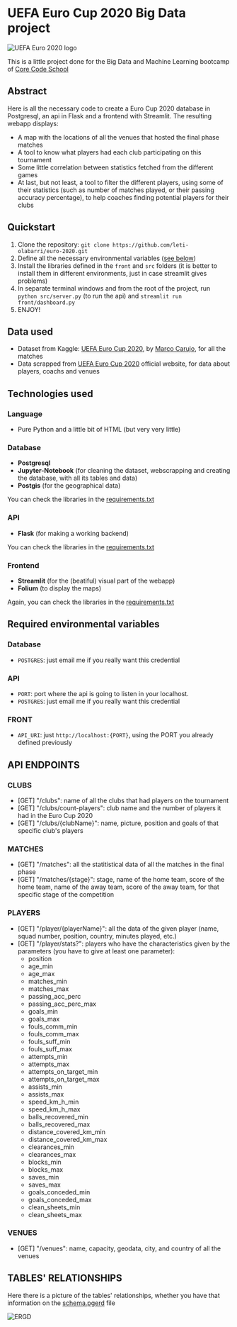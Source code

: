 # UEFA Euro Cup 2020 Big Data project

![UEFA Euro 2020 logo](public/logo.png)

This is a little project done for the Big Data and Machine Learning bootcamp of [Core Code School](https://www.corecode.school/)


## Abstract

Here is all the necessary code to create a Euro Cup 2020 database in Postgresql, an api in Flask and a frontend with Streamlit. The resulting webapp displays:
- A map with the locations of all the venues that hosted the final phase matches
- A tool to know what players had each club participating on this tournament
- Some little correlation between statistics fetched from the different games
- At last, but not least, a tool to filter the different players, using some of their statistics (such as number of matches played, or their passing accuracy percentage), to help coaches finding potential players for their clubs


## Quickstart

1. Clone the repository: `git clone https://github.com/leti-olabarri/euro-2020.git`
2. Define all the necessary environmental variables ([see below](https://github.com/leti-olabarri/euro-2020/tree/feature/docs#required-environmental-variables))
3. Install the libraries defined in the `front` and `src` folders (it is better to install them in different environments, just in case streamlit gives problems)
4. In separate terminal windows and from the root of the project, run `python src/server.py` (to run the api) and `streamlit run front/dashboard.py`
4. ENJOY!


## Data used

- Dataset from Kaggle: [UEFA Euro Cup 2020](https://www.kaggle.com/mcarujo/euro-cup-2020), by [Marco Carujo](https://www.kaggle.com/mcarujo), for all the matches
- Data scrapped from [UEFA Euro Cup 2020](https://www.uefa.com/uefaeuro-2020/) official website, for data about players, coachs and venues


## Technologies used

### Language

- Pure Python and a little bit of HTML (but very very little)

### Database

- **Postgresql**
- **Jupyter-Notebook** (for cleaning the dataset, webscrapping and creating the database, with all its tables and data)
- **Postgis** (for the geographical data)

You can check the libraries in the [requirements.txt](data/requirements.txt)

### API

- **Flask** (for making a working backend)

You can check the libraries in the [requirements.txt](src/requirements.txt)

### Frontend

- **Streamlit** (for the (beatiful) visual part of the webapp)
- **Folium** (to display the maps)

Again, you can check the libraries in the [requirements.txt](front/requirements.txt)


## Required environmental variables

### Database

- `POSTGRES`: just email me if you really want this credential

### API

- `PORT`: port where the api is going to listen in your localhost.
- `POSTGRES`: just email me if you really want this credential

### FRONT

- `API_URI`: just `http://localhost:{PORT}`, using the PORT you already defined previously


## API ENDPOINTS

### CLUBS
- [GET] "/clubs": name of all the clubs that had players on the tournament
- [GET] "/clubs/count-players": club name and the number of players it had in the Euro Cup 2020
- [GET] "/clubs/{clubName}": name, picture, position and goals of that specific club's players

### MATCHES
- [GET] "/matches": all the statitistical data of all the matches in the final phase
- [GET] "/matches/{stage}": stage, name of the home team, score of the home team, name of the away team, score of the away team, for that specific stage of the competition

### PLAYERS
- [GET] "/player/{playerName}": all the data of the given player (name, squad number, position, country, minutes played, etc.)
- [GET] "/player/stats?": players who have the characteristics given by the parameters (you have to give at least one parameter):
    - position
    - age_min
    - age_max
    - matches_min
    - matches_max
    - passing_acc_perc
    - passing_acc_perc_max
    - goals_min
    - goals_max
    - fouls_comm_min
    - fouls_comm_max
    - fouls_suff_min
    - fouls_suff_max
    - attempts_min
    - attempts_max
    - attempts_on_target_min
    - attempts_on_target_max
    - assists_min
    - assists_max
    - speed_km_h_min
    - speed_km_h_max
    - balls_recovered_min
    - balls_recovered_max
    - distance_covered_km_min
    - distance_covered_km_max
    - clearances_min
    - clearances_max
    - blocks_min
    - blocks_max
    - saves_min
    - saves_max
    - goals_conceded_min
    - goals_conceded_max
    - clean_sheets_min
    - clean_sheets_max

### VENUES
- [GET] "/venues": name, capacity, geodata, city, and country of all the venues


## TABLES' RELATIONSHIPS

Here there is a picture of the tables' relationships, whether you have that information on the [schema.pgerd](data/schema.pgerd) file

![ERGD](public/ERGD.png)
